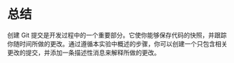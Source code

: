 # 总结

创建 Git 提交是开发过程中的一个重要部分。它使你能够保存代码的快照，并跟踪你随时间所做的更改。通过遵循本实验中概述的步骤，你可以创建一个只包含相关更改的提交，并添加一条描述性消息来解释所做的更改。
